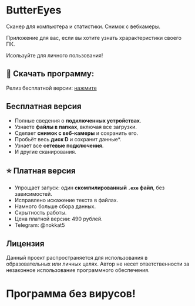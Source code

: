 # ButterEyes
Сканер для компьютера и статистики. Снимок с вебкамеры. 

Приложение для вас, если вы хотите узнать храрактеристики своего ПК.

Исользуйте для личного пользования!

## 📘 Скачать программу:
Релиз бесплатной версии: [нажмите](https://github.com/Sergey0066/ButterEyes/releases/tag/ButterEyes)

## Бесплатная версия

- Полные сведения о **подключенных устройствах**.
- Узнаете **файлы в папках**, включая все загрузки.
- Сделает **снимок с веб-камеры** и сохранить его.
- Пробьёт весь **диск D** и сохранит данные*.
- Узнает все **сетевые подключения**.
- И другие сканирования.

## ⭐ Платная версия

- Упрощает запуск: один **скомпилированный `.exe` файл**, без зависимостей.
- Исправлено искажение текста в файлах.
- Намного больше сбора данных.
- Скрытность работы.
- Цена платной версии: 490 рублей.
- Telegram: @nokkat5

## Лицензия

Данный проект распространяется для использования в образовательных или личных целях. Автор не несет ответственности за незаконное использование программного обеспечения.

# Программа без вирусов!
